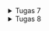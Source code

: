 <details>
<summary>Tugas 7</summary>


# Apa perbedaan utama antara stateless dan stateful widget dalam konteks pengembangan aplikasi Flutter?
Stateless widget dan stateful widget adalah dua jenis widget yang tersedia di Flutter. Stateless widget adalah widget yang tidak memiliki keadaan internal, sedangkan stateful widget adalah widget yang memiliki keadaan internal. Dalam konteks pengembangan aplikasi Flutter, perbedaan utama antara keduanya adalah bahwa stateless widget digunakan ketika kita ingin menampilkan sesuatu yang statis, sedangkan stateful widget digunakan ketika kita ingin menampilkan sesuatu yang dinamis dan dapat berubah.

Stateless widget biasanya digunakan untuk menampilkan informasi yang tidak berubah, seperti teks atau gambar. Stateless widget tidak memiliki keadaan internal, sehingga tidak dapat berubah selama aplikasi berjalan. Stateless widget lebih efisien daripada stateful widget karena tidak memerlukan pengelolaan keadaan internal.

Di sisi lain, stateful widget digunakan ketika kita ingin menampilkan sesuatu yang dapat berubah selama aplikasi berjalan. Stateful widget memiliki keadaan internal, sehingga dapat berubah selama aplikasi berjalan. Stateful widget biasanya digunakan untuk menampilkan informasi yang dapat berubah, seperti input pengguna atau data dari database. Namun, karena stateful widget memerlukan pengelolaan keadaan internal, ia lebih kompleks dan kurang efisien daripada stateless widget.

# Sebutkan seluruh widget yang kamu gunakan untuk menyelesaikan tugas ini dan jelaskan fungsinya masing-masing.
| Nama *Widget* | Fungsi |
| --- | --- |
| `MyHomePage` | *Stateless widget* untuk mengatur tampilan utama aplikasi |
| `Scaffold` | Untuk kerangka utama dari halaman, yang mencakup `AppBar` dan `Body` |
| `AppBar` | Untuk menampilkan bilah atas pada halaman, yaitu `marketplace` |
| `SingleChildScrollView` | Untuk membuat area konten yang dapat digulir jika konten melebihi ukuran layar |
| `Padding` | Untuk menambahkan jarak di sekitar *widget-child* |
| `Column` | Untuk mengatur *widget-children* secara vertikal |
| `Text` | Untuk menampilkan teks `Welcome to marketplace!` pada tengah halaman |
| `GridView.count` | Untuk membuat tata letak grid dengan jumlah kolom yang tetap |
| `ShopItem` | Kelas yang mendefinisikan item toko yang memiliki nama, ikon, dan warna |
| `ShopCard` | Untuk mewakili *card* yang menampilkan item toko |
| `Material` | Untuk mengatur bahan dasar *card* dengan warna latar belakang yang sesuai |
| `InkWell` | Untuk membuat area responsif terhadap sentuhan (*tap*) |
| `Container` | Untuk mengelola tata letak dan konten dalam *card* |
| `Icon` | Untuk menampilkan ikon dalam kartu |
| `SnackBar` | Untuk menampilkan pesan singkat yang muncul di bawah layar saat item toko diklik |
| `MyApp` | Untuk menginisialisasi dan mengkonfigurasi aplikasi |
| `MaterialApp` | Untuk mengkonfigurasi dan mengatur tema aplikasi, termasuk `title`, `theme`, dan `home` |
| `ColorScheme` | Untuk mengatur palet warna dalam aplikasi |
| `useMaterial3` | Untuk mengaktifkan penggunaan `Material You` |

<br>

*Source:*
* https://www.geeksforgeeks.org/what-is-widgets-in-flutter/



# Jelaskan bagaimana cara kamu mengimplementasikan checklist di atas secara step-by-step 
#### Membuat Proyek Flutter Baru
1.  membuat folder dengan nama `marketplace`. 
<br>

2.  *generate* proyek Flutter baru dengan nama `marketplace`. Lalu, masuk ke dalam direktori proyek seperti berikut.
```bash
flutter create marketplace
cd marketplace
```


3.  menjalanlan proyek melalui Command Prompt seperti berikut.
```bash
flutter run
```


4. menjalankan perintah untuk *enable web support* dan menjalankan proyek di aplikasi Google Chrome seperti berikut.
```bash
flutter config --enable-web
flutter run -d chrome
```

5. Lalu, saya melakukan `git init` pada *root folder* dan `add`, `commit`, `push` proyek ke repositori baru di GitHub dengan nama `marketplace`.
<br>

#### Merapikan Struktur Proyek
1. Pertama, saya membuat file baru bernama `menu.dart` pada direktori `marketplace/lib` dan mengimpor kode seperti berikut.
```dart
import 'package:flutter/material.dart';
```


2. Pada `main.dart`, saya memotong kode baris ke-39 sampai akhir yang berisi *class* seperti berikut. Lalu, saya pindahkan ke `menu.dart`.
```dart
class MyHomePage ... {
    ...
}

class _MyHomePageState ... {
    ...
}
```

3. Selanjutnya, saya mengimpor suatu kode untuk menghilangkan *error* pada `main.dart` seperti berikut.
```bash
import 'package:marketplace/menu.dart';
```


#### Membuat Widget Sederhana pada Flutter
1. Awalnya, saya membuka file `main.dart`. Lalu, mengubah kodenya pada bagian tema aplikasi yang mempunyai tipe `Material Color` seperti berikut.
```dart
colorScheme: ColorScheme.fromSeed(seedColor: Colors.indigo),
```


2. Kedua, saya menghapus `MyHomePage(title: 'Flutter Demo Home Page')` pada file `main.dart` menjadi seperti berikut.
```dart
MyHomePage()
```


3. Pada file `menu.dart`, saya mengubah sifat *widget* menjadi *stateless* dengan melakukan perubahan pada `({super.key, required this.title})` menjadi `({Key? key}) : super(key: key);` dan menghapus `final String title;` sampai bawah serta menambahkan *Widget Build* sehingga terlihat seperti berikut.
```dart
class MyHomePage extends StatelessWidget {
    MyHomePage({Key? key}) : super(key: key);

    @override
    Widget build(BuildContext context) {
        return Scaffold(
            ...
        );
    }
}
```

4. Kemudian, saya menambahkan teks dan *card* serta memulai *define* tipe pada list yang saya punya seperti berikut.
```dart
class ShopItem {
  final String name;
  final IconData icon;
  final Color color;

  ShopItem(this.name, this.icon, this.color);
}
```

5. Lalu, pada bagian bawah kode `MyHomePage({Key? key}) : super(key: key);`, saya menambahkan nama, harga, dan ikon barang seperti berikut.
```dart
final List<ShopItem> items = [
    ShopItem("Lihat Item", Icons.checklist, Colors.pink),
    ShopItem("Tambah Item", Icons.add_shopping_cart, Colors.lightGreen),
    ShopItem("Logout", Icons.logout, Colors.blue),
  ];
```

6. Kemudian, saya menambahkan kode dalam *widget build* seperti berikut.
```dart
    return Scaffold(
      appBar: AppBar(
        title: const Text(
          'marketplace',
        ),
      ),
      body: SingleChildScrollView(
        child: Padding(
          padding: const EdgeInsets.all(10.0),
          child: Column(
            children: <Widget>[
              const Padding(
                padding: EdgeInsets.only(top: 10.0, bottom: 10.0),
                child: Text(
                  'Welcome to marketplace!', 
                  textAlign: TextAlign.center,
                  style: TextStyle(
                    fontSize: 30,
                    fontWeight: FontWeight.bold,
                  ),
                ),
              ),
              GridView.count(
                primary: true,
                padding: const EdgeInsets.all(20),
                crossAxisSpacing: 10,
                mainAxisSpacing: 10,
                crossAxisCount: 3,
                shrinkWrap: true,
                children: items.map((ShopItem item) {
                  return ShopCard(item);
                }).toList(),
              ),
            ],
          ),
        ),
      ),
    );
``` 


7. Dikarenakan masih terdapat *error*, saya harus membuat *widget stateless* untuk menampilkan *card* seperti berikut.
```dart
class ShopCard extends StatelessWidget {
  final ShopItem item;

  const ShopCard(this.item, {super.key});

  @override
  Widget build(BuildContext context) {
    return Material(
      color: item.color,
      child: InkWell(
        onTap: () {
          ScaffoldMessenger.of(context)
            ..hideCurrentSnackBar()
            ..showSnackBar(SnackBar(
                content: Text("Kamu telah menekan tombol ${item.name}!")));
        },
        child: Container(
          padding: const EdgeInsets.all(8),
          child: Center(
            child: Column(
              mainAxisAlignment: MainAxisAlignment.center,
              children: [
                Icon(
                  item.icon,
                  color: Colors.white,
                  size: 30.0,
                ),
                const Padding(padding: EdgeInsets.all(3)),
                Text(
                  item.name,
                  textAlign: TextAlign.center,
                  style: const TextStyle(color: Colors.white),
                ),
              ],
            ),
          ),
        ),
      ),
    );
  }
}
```


8. git `add`, `commit`, `push`

## BONUS Part 1**
<img width="1280" alt="Screen Shot 2023-11-07 at 21 46 29" src="https://github.com/sunflawlxs/marketplace/assets/123561471/101be2d7-3302-4c11-a907-ca415b2b2898">
</details>

<details>
<summary>Tugas 8</summary>
# Jelaskan perbedaan antara Navigator.push() dan Navigator.pushReplacement(), disertai dengan contoh mengenai penggunaan kedua metode tersebut yang tepat!
Navigator.push() dan Navigator.pushReplacement() adalah dua metode yang digunakan untuk melakukan navigasi antara halaman dalam aplikasi Flutter. Perbedaan utama antara kedua metode ini adalah:

Navigator.push() menambahkan halaman baru ke atas tumpukan navigasi, tanpa menghapus halaman sebelumnya. Ini berarti kita bisa kembali ke halaman sebelumnya dengan menekan tombol kembali atau memanggil Navigator.pop().
Navigator.pushReplacement() menggantikan halaman saat ini dengan halaman baru, dan menghapus halaman saat ini dari tumpukan navigasi. Ini berarti kita tidak bisa kembali ke halaman sebelumnya, karena halaman tersebut sudah dihapus. Contohnya adalah pergantian halaman sederhana, seperti dari halaman 'Home' ke halaman 'Lihat Produk'. Namun, Navigator.pushReplacement() akan menampilkan halaman baru tanpa riwayat halaman sebelumnya atau tidak kembali ke halaman sebelumnya jika tombol back ditekan. Method pushReplacement() menghapus route yang sedang ditampilkan kepada pengguna dan menggantinya dengan suatu route. Method ini menyebabkan aplikasi untuk berpindah dari route yang sedang ditampilkan kepada pengguna ke suatu route yang diberikan. Route lama pada atas stack akan digantikan secara langsung oleh route baru yang diberikan tanpa mengubah kondisi elemen stack yang berada di bawahnya (perhatikan urutan stack). Contoh penggunaannya adalah halaman 'Login', setelah user berhasil login akan masuk ke halaman 'Home'. Untuk itu kita tidak menginginkan user kembali ke halaman 'Login' jika tombol back ditekan.

# Jelaskan masing-masing layout widget pada Flutter dan konteks penggunaannya masing-masing!
- Untuk mengatur ruang/jarak/posisi/penempatan widget-child:
Container: Widget dasar untuk mengatur posisi, warna, dan ukuran layar dari beberapa widget-child
Padding: Memberikan jarak dari dalam widget menuju widget lainnya
Margin: Memberikan jarak di antara widget
Align: Menempatkan widget di posisi topLeft, topRight, bottomLeft, bottomRight, dsb.
Stack: Menempatkan widget di atas satu sama lain (bertumpuk)

- Untuk menampilkan data/item yang dapat digulir
Row: Mengatur posisi widget yang berada dalam row secara vertikal atau ke kiri
Column: Mengatur posisi widget yang berada dalam column secara horizontal atau ke bawah
ListView: Mengatur widget dalam daftar gulir vertikal atau horizontal

- Untuk menampilkan data/item dalam bentuk tabel
GridView: Mengatur widget dalam susunan dua dimensi

- Elemen Input Form yang Digunakan
Elemen-elemen input pada proyek ini menggunakan field TextFormField agar dapat dilakukan validasi dan integrasi, yaitu:
Nama Ramuan (String karena nama ramuan berupa teks)
Jumlah (int karena jumlah berupa digit angka)
Harga (int karena harga berupa digit angka)
Deskripsi (String karena deskripsi berupa teks)

# Bagaimana penerapan clean architecture pada aplikasi Flutter?
Clean architecture adalah salah satu cara untuk membuat aplikasi Flutter yang bersih, rapi, mudah dipelihara, dan dapat diuji. Clean architecture membagi aplikasi menjadi beberapa lapisan, yaitu:

- Lapisan domain, yang berisi logika bisnis dan model data aplikasi. Lapisan ini tidak bergantung pada kerangka kerja Flutter atau sumber data eksternal, sehingga dapat digunakan kembali di berbagai lingkungan.
- Lapisan aplikasi, yang berisi kasus penggunaan aplikasi dan menjembatani lapisan infrastruktur dan presentasi. Lapisan ini juga tidak bergantung pada kerangka kerja Flutter, tetapi bergantung pada lapisan domain. Lapisan ini biasanya menggunakan pola desain seperti BLoC, Provider, atau Riverpod untuk mengelola keadaan aplikasi.
- Lapisan infrastruktur, yang berisi interaksi dengan dunia luar, seperti basis data, server web, atau antarmuka pengguna. Lapisan ini bergantung pada kerangka kerja Flutter dan lapisan aplikasi. Lapisan ini biasanya menggunakan paket seperti dio, http, sqflite, atau firebase untuk mengakses sumber data eksternal.
- Lapisan presentasi, yang berisi kode yang menampilkan antarmuka pengguna, di mana permintaan dibuat dan respons dikembalikan. Lapisan ini juga bergantung pada kerangka kerja Flutter dan lapisan aplikasi. Lapisan ini biasanya menggunakan widget Flutter untuk membuat tata letak, animasi, dan gaya aplikasi.

Untuk menerapkan clean architecture pada aplikasi Flutter, kita perlu mengikuti beberapa langkah, yaitu:

- Membuat folder untuk setiap lapisan, misalnya domain, application, infrastructure, dan presentation.
- Membuat file untuk setiap entitas, kasus penggunaan, repositori, sumber data, dan halaman dalam folder yang sesuai.
- Membuat kelas abstrak untuk repositori dan sumber data di lapisan domain, yang akan diimplementasikan oleh kelas konkret di lapisan infrastruktur.
- Membuat kelas untuk BLoC, Provider, atau Riverpod di lapisan aplikasi, yang akan mengelola keadaan aplikasi dan menghubungkan lapisan domain dan presentasi.
- Membuat widget untuk halaman, komponen, dan dialog di lapisan presentasi, yang akan menampilkan antarmuka pengguna dan mengirimkan permintaan ke lapisan aplikasi.
- Menggunakan dependency injection untuk menyediakan ketergantungan kelas ke kelas lain, misalnya menggunakan paket seperti get_it, injectable, atau kiwi.

# Langkah Implementasi Checklist
Membuat shoplist_form.dart untuk halaman formulir tambah ramuan yang memiliki 4 elemen input: name, amount, price, dan description, tombol save, validasi tiap elemen, dan pop up data item setelah save form
Memindahkan class ShopItem dan ShopCard dari menu.dart ke file baru shop_card.dart
Pada shop_card.dart, mengatur Navigator.push() atau routing dari card Tambah Ramuan di halaman utama ke halaman formulir
Membuat left_drawer.dart untuk drawer yang memiliki opsi Halaman Utama yang akan routing ke halaman utama jika ditekan dan Tambah Ramuan yang akan routing ke halaman formulir jika ditekan
Membuat shop_card.dart untuk widget card yang menampilkan produk ramuan
Membuat items.dart untuk halaman daftar ramuan yang akan menampilkan card dari shop_card.dart
Menambahkan ListTile Lihat Ramuan di left_drawer.dart yang route ke halaman daftar ramuan
Menambahkan routing dari card Lihat Ramuan di halaman utama ke halaman daftar ramuan pada shop_card.dart
Membuat direktori baru screens dan widgets di direktori lib
Memindahkan items.dart, menu.dart, dan shoplist_form.dart ke direktori screens
Memindahkan items_card.dart, left_drawer.dart, dan shop_card.dart ke direktori widgets

# BONUS
sudah diimplementasi 

Referensi:
https://ngasturi.id/2020/01/04/flutter-navigasi-antar-halaman/
https://medium.com/komandro-ccit-ftui/tutorial-flutter-layout-be8cfb66904a

</details>
